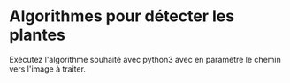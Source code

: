 # Algorithmes pour détecter les plantes

Exécutez l'algorithme souhaité avec python3 avec en paramètre le chemin vers l'image à traiter.